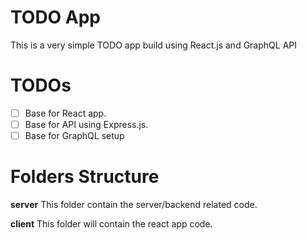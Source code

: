 # TODO App
This is a very simple TODO app build using React.js and GraphQL API

# TODOs
- [ ] Base for React app.
- [ ] Base for API using Express.js.
- [ ] Base for GraphQL setup

# Folders Structure

**server**
This folder contain the server/backend related code.

**client**
This folder will contain the react app code.


